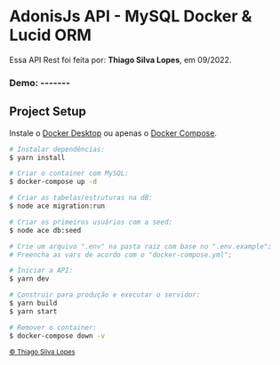 <!--
<div align="center">
<img src="./docs/app.jpg" align="center">
</div>-->

# AdonisJs API - MySQL Docker & Lucid ORM

<p>Essa API Rest foi feita por: <strong>Thiago Silva Lopes</strong>, em 09/2022.</p>

### Demo: -------

## Project Setup

Instale o [Docker Desktop](https://www.docker.com/products/docker-desktop) ou apenas o [Docker Compose](https://docs.docker.com/compose/install).

```bash
# Instalar dependências:
$ yarn install

# Criar o container com MySQL:
$ docker-compose up -d

# Criar as tabelas/estruturas na dB:
$ node ace migration:run

# Criar os primeiros usuários com a seed:
$ node ace db:seed

# Crie um arquivo ".env" na pasta raiz com base no ".env.example";
# Preencha as vars de acordo com o "docker-compose.yml";

# Iniciar a API:
$ yarn dev

# Construir para produção e executar o servidor:
$ yarn build
$ yarn start

# Remover o container:
$ docker-compose down -v
```

<small>
<a href="https://github.com/Thiagoow" target="_blank">
  © Thiago Silva Lopes
</a>
</small>
